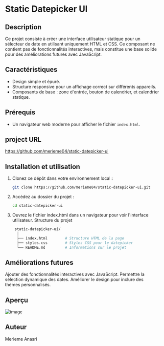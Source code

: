 # Static Datepicker UI

## Description
Ce projet consiste à créer une interface utilisateur statique pour un sélecteur de date en utilisant uniquement HTML et CSS. Ce composant ne contient pas de fonctionnalités interactives, mais constitue une base solide pour des améliorations futures avec JavaScript.

## Caractéristiques
- Design simple et épuré.
- Structure responsive pour un affichage correct sur différents appareils.
- Composants de base : zone d'entrée, bouton de calendrier, et calendrier statique.

## Prérequis
- Un navigateur web moderne pour afficher le fichier `index.html`.

## project URL 
 https://github.com/merieme04/static-datepicker-ui

## Installation et utilisation
1. Clonez ce dépôt dans votre environnement local :
   ```bash
   git clone https://github.com/merieme04/static-datepicker-ui.git
   ```
2. Accédez au dossier du projet :
   ```bash
   cd static-datepicker-ui
   ```
3. Ouvrez le fichier index.html dans un navigateur pour voir l'interface utilisateur.
Structure du projet
   ```bash
    static-datepicker-ui/
     │
     ├── index.html        # Structure HTML de la page
     ├── styles.css        # Styles CSS pour le datepicker
     └── README.md         # Informations sur le projet
   ```
## Améliorations futures
Ajouter des fonctionnalités interactives avec JavaScript.
Permettre la sélection dynamique des dates.
Améliorer le design pour inclure des thèmes personnalisés.

## Aperçu
![image](https://github.com/user-attachments/assets/d12e519f-f3e7-49e9-bb95-913395c1bdae)

## Auteur
Merieme Anasri

